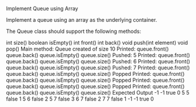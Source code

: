 Implement Queue using Array


Implement a queue using an array as the underlying container.

The Queue class should support the following methods:

int size()
boolean isEmpty()
int front()
int back()
void push(int element)
void pop()
Main method:
Queue created of size 10
Printed: queue.front() queue.back() queue.isEmpty() queue.size()
Pushed: 5
Printed: queue.front() queue.back() queue.isEmpty() queue.size()
Pushed: 6
Printed: queue.front() queue.back() queue.isEmpty() queue.size()
Pushed: 7
Printed: queue.front() queue.back() queue.isEmpty() queue.size()
Popped
Printed: queue.front() queue.back() queue.isEmpty() queue.size()
Popped
Printed: queue.front() queue.back() queue.isEmpty() queue.size()
Popped
Printed: queue.front() queue.back() queue.isEmpty() queue.size()
Expected Output
-1 -1 true 0
5 5 false 1
5 6 false 2
5 7 false 3
6 7 false 2
7 7 false 1
-1 -1 true 0